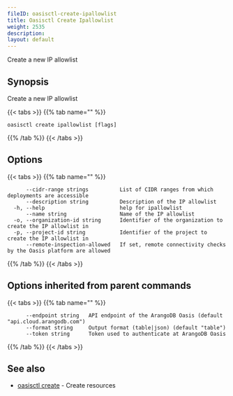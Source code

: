 ```yaml
---
fileID: oasisctl-create-ipallowlist
title: Oasisctl Create Ipallowlist
weight: 2535
description: 
layout: default
---
```

Create a new IP allowlist

## Synopsis

Create a new IP allowlist

{{< tabs >}}
{{% tab name="" %}}
```
oasisctl create ipallowlist [flags]
```
{{% /tab %}}
{{< /tabs >}}

## Options

{{< tabs >}}
{{% tab name="" %}}
```
      --cidr-range strings          List of CIDR ranges from which deployments are accessible
      --description string          Description of the IP allowlist
  -h, --help                        help for ipallowlist
      --name string                 Name of the IP allowlist
  -o, --organization-id string      Identifier of the organization to create the IP allowlist in
  -p, --project-id string           Identifier of the project to create the IP allowlist in
      --remote-inspection-allowed   If set, remote connectivity checks by the Oasis platform are allowed
```
{{% /tab %}}
{{< /tabs >}}

## Options inherited from parent commands

{{< tabs >}}
{{% tab name="" %}}
```
      --endpoint string   API endpoint of the ArangoDB Oasis (default "api.cloud.arangodb.com")
      --format string     Output format (table|json) (default "table")
      --token string      Token used to authenticate at ArangoDB Oasis
```
{{% /tab %}}
{{< /tabs >}}

## See also

* [oasisctl create]()	 - Create resources

